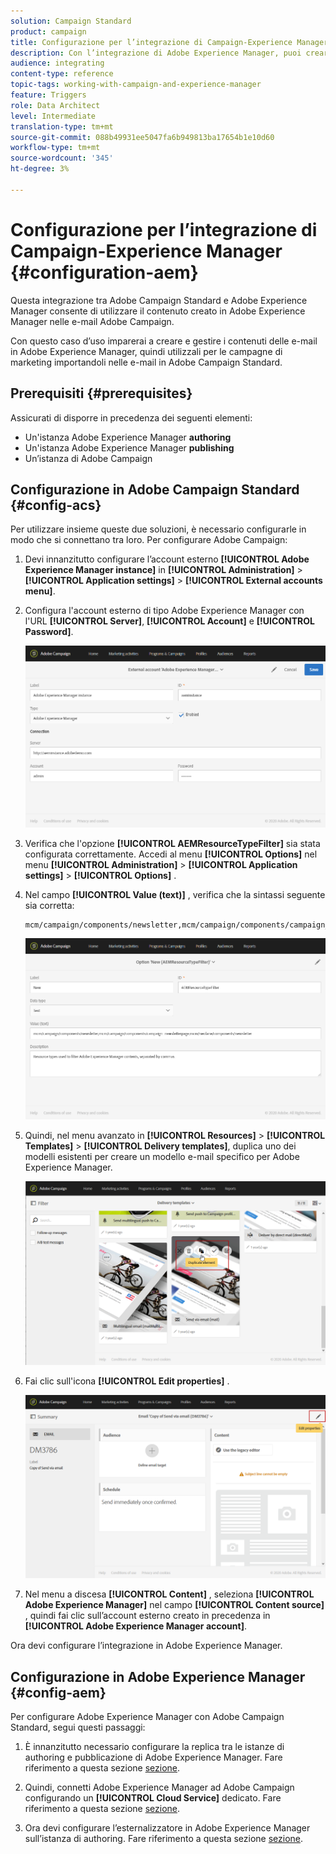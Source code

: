 ```yaml
---
solution: Campaign Standard
product: campaign
title: Configurazione per l’integrazione di Campaign-Experience Manager
description: Con l’integrazione di Adobe Experience Manager, puoi creare contenuti direttamente in AEM e utilizzarli successivamente in Adobe Campaign.
audience: integrating
content-type: reference
topic-tags: working-with-campaign-and-experience-manager
feature: Triggers
role: Data Architect
level: Intermediate
translation-type: tm+mt
source-git-commit: 088b49931ee5047fa6b949813ba17654b1e10d60
workflow-type: tm+mt
source-wordcount: '345'
ht-degree: 3%

---
```



# Configurazione per l’integrazione di Campaign-Experience Manager {#configuration-aem}

Questa integrazione tra Adobe Campaign Standard e Adobe Experience Manager consente di utilizzare il contenuto creato in Adobe Experience Manager nelle e-mail Adobe Campaign.

Con questo caso d’uso imparerai a creare e gestire i contenuti delle e-mail in Adobe Experience Manager, quindi utilizzali per le campagne di marketing importandoli nelle e-mail in Adobe Campaign Standard.

## Prerequisiti {#prerequisites}

Assicurati di disporre in precedenza dei seguenti elementi:

* Un&#39;istanza Adobe Experience Manager **authoring**
* Un&#39;istanza Adobe Experience Manager **publishing**
* Un’istanza di Adobe Campaign

## Configurazione in Adobe Campaign Standard {#config-acs}

Per utilizzare insieme queste due soluzioni, è necessario configurarle in modo che si connettano tra loro.
Per configurare Adobe Campaign:

1. Devi innanzitutto configurare l’account esterno **[!UICONTROL Adobe Experience Manager instance]** in **[!UICONTROL Administration]** > **[!UICONTROL Application settings]** > **[!UICONTROL External accounts menu]**.

1. Configura l&#39;account esterno di tipo Adobe Experience Manager con l&#39;URL **[!UICONTROL Server]**, **[!UICONTROL Account]** e **[!UICONTROL Password]**.

   ![](assets/aem_1.png)

1. Verifica che l&#39;opzione **[!UICONTROL AEMResourceTypeFilter]** sia stata configurata correttamente. Accedi al menu **[!UICONTROL Options]** nel menu **[!UICONTROL Administration]** > **[!UICONTROL Application settings]** > **[!UICONTROL Options]** .

1. Nel campo **[!UICONTROL Value (text)]** , verifica che la sintassi seguente sia corretta:

   ```
   mcm/campaign/components/newsletter,mcm/campaign/components/campaign_newsletterpage,mcm/neolane/components/newsletter
   ```

   ![](assets/aem_2.png)

1. Quindi, nel menu avanzato in **[!UICONTROL Resources]** > **[!UICONTROL Templates]** > **[!UICONTROL Delivery templates]**, duplica uno dei modelli esistenti per creare un modello e-mail specifico per Adobe Experience Manager.

   ![](assets/aem_3.png)

1. Fai clic sull&#39;icona **[!UICONTROL Edit properties]** .

   ![](assets/aem_4.png)

1. Nel menu a discesa **[!UICONTROL Content]** , seleziona **[!UICONTROL Adobe Experience Manager]** nel campo **[!UICONTROL Content source]** , quindi fai clic sull’account esterno creato in precedenza in **[!UICONTROL Adobe Experience Manager account]**.

Ora devi configurare l’integrazione in Adobe Experience Manager.

## Configurazione in Adobe Experience Manager {#config-aem}

Per configurare Adobe Experience Manager con Adobe Campaign Standard, segui questi passaggi:

1. È innanzitutto necessario configurare la replica tra le istanze di authoring e pubblicazione di Adobe Experience Manager. Fare riferimento a questa sezione [sezione](https://docs.adobe.com/content/help/en/experience-manager-65/administering/integration/campaignstandard.html#configuring-adobe-experience-manager).

1. Quindi, connetti Adobe Experience Manager ad Adobe Campaign configurando un **[!UICONTROL Cloud Service]** dedicato. Fare riferimento a questa sezione [sezione](https://docs.adobe.com/content/help/en/experience-manager-65/administering/integration/campaignstandard.html#connecting-aem-to-adobe-campaign).

1. Ora devi configurare l’esternalizzatore in Adobe Experience Manager sull’istanza di authoring. Fare riferimento a questa sezione [sezione](https://docs.adobe.com/content/help/en/experience-manager-65/administering/integration/campaignstandard.html#configuring-the-externalizer).

